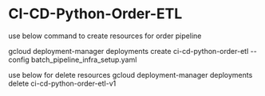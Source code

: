 # CI-CD-Python-Order-ETL

use below command to create resources for order pipeline

gcloud deployment-manager deployments create ci-cd-python-order-etl --config batch_pipeline_infra_setup.yaml 

use below for delete resources 
gcloud deployment-manager deployments delete ci-cd-python-order-etl-v1